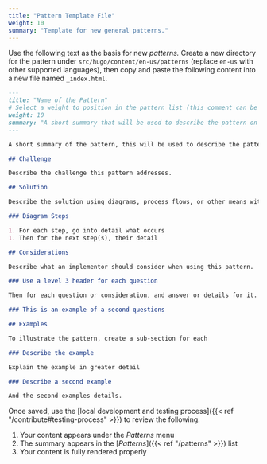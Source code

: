 ```yaml
---
title: "Pattern Template File"
weight: 10
summary: "Template for new general patterns."
---
```


Use the following text as the basis for new _patterns._ Create a new directory for the pattern under `src/hugo/content/en-us/patterns` (replace `en-us` with other supported languages), then copy and paste the following content into a new file named `_index.html`.

```markdown
---
title: "Name of the Pattern"
# Select a weight to position in the pattern list (this comment can be removed)
weight: 10
summary: "A short summary that will be used to describe the pattern on the summary page."
---

A short summary of the pattern, this will be used to describe the pattern on the summary page.

## Challenge

Describe the challenge this pattern addresses.

## Solution

Describe the solution using diagrams, process flows, or other means with numbered steps. Review the Contribute section for guidelines for approved diagrams, and place the diagram files in the same directory as this file.

### Diagram Steps

1. For each step, go into detail what occurs
1. Then for the next step(s), their detail

## Considerations

Describe what an implementor should consider when using this pattern.

### Use a level 3 header for each question

Then for each question or consideration, and answer or details for it.

### This is an example of a second questions

## Examples

To illustrate the pattern, create a sub-section for each

### Describe the example

Explain the example in greater detail

### Describe a second example

And the second examples details.
```

Once saved, use the [local development and testing process]({{< ref "/contribute#testing-process" >}}) to review the following:

1. Your content appears under the _Patterns_ menu
1. The summary appears in the [_Patterns_]({{< ref "/patterns" >}}) list
1. Your content is fully rendered properly
